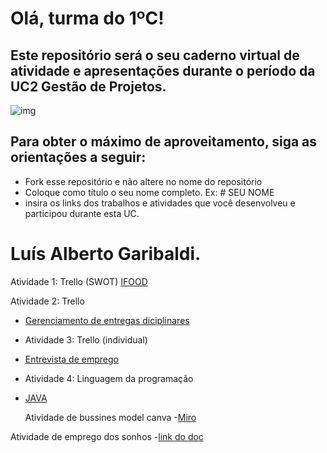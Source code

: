 # Olá, turma do 1ºC! 
## Este repositório será o seu caderno virtual de atividade e apresentações durante o período da UC2 Gestão de Projetos. 

![img](https://blog.acelerato.com/wp-content/uploads/2020/08/5-beneficios-da-gesta%CC%83o-de-projetos-para-a-sua-empresa-1200x640.png)

## Para obter o máximo de aproveitamento, siga as orientações a seguir:

- Fork esse repositório e não altere no nome do repositório
- Coloque como título o seu nome completo. Ex: # SEU NOME
- insira os links dos trabalhos e atividades que você desenvolveu e participou durante esta UC.

# Luís Alberto Garibaldi.

Atividade 1: Trello (SWOT)
[IFOOD](https://trello.com/invite/b/Hs02Y6bG/ATTIf2b2ab0acc26013a66d818c05763ecae0DDB4932/ifood)

Atividade 2: Trello 
- [Gerenciamento de entregas diciplinares](https://trello.com/invite/b/I1S2d8iI/ATTIffefa1573b8ec62cdc3d213fc1af1f592DE63E64/gerenciamento-de-entregas-disciplinares-1)

- Atividade 3: Trello (individual)
- [Entrevista de emprego](https://trello.com/invite/b/ov0kqVme/ATTI9fbff80847e68f1c37ba5ffa9fc02ecfD32D34E3/entrevista-de-emprego)

- Atividade 4: Linguagem da programação

- [JAVA](https://www.canva.com/design/DAGEjciwvGs/vSqc2OGltcH_2QQ1LCnF5w/edit?utm_content=DAGEjciwvGs&utm_campaign=designshare&utm_medium=link2&utm_source=sharebutton)



  Atividade de bussines model canva
  -[Miro](https://miro.com/app/board/uXjVKFpyvmc=/?share_link_id=536069724515)

Atividade de emprego dos sonhos
-[link do doc](https://docs.google.com/document/d/16kxIdB1ax_QKCeAg1sIHfqy_zNFxtOjiBr9baJRe8KI/edit?usp=sharing)
